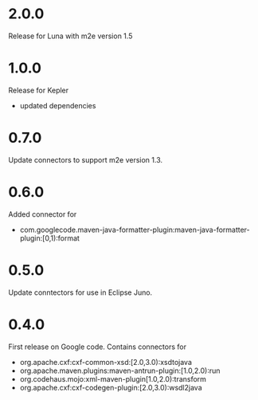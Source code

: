 # 2.0.0 #
Release for Luna with m2e version 1.5

# 1.0.0 #
Release for Kepler
  * updated dependencies

# 0.7.0 #
Update connectors to support m2e version 1.3.

# 0.6.0 #
Added connector for
  * com.googlecode.maven-java-formatter-plugin:maven-java-formatter-plugin:[0,1):format

# 0.5.0 #
Update conntectors for use in Eclipse Juno.

# 0.4.0 #
First release on Google code.
Contains connectors for
  * org.apache.cxf:cxf-common-xsd:[2.0,3.0):xsdtojava
  * org.apache.maven.plugins:maven-antrun-plugin:[1.0,2.0):run
  * org.codehaus.mojo:xml-maven-plugin[1.0,2.0):transform
  * org.apache.cxf:cxf-codegen-plugin:[2.0,3.0):wsdl2java